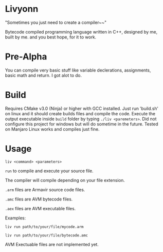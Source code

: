 # Livyonn
"Sometimes you just need to create a compiler~~"

Bytecode compiled programming language written in C++, designed by me, built by me. and you best hope, for it to work.

# Pre-Alpha
You can compile very basic stuff like variable declerations, assignments, basic math and return.
I got alot to do.

# Build
Requires CMake v3.0 (Ninja) or higher with GCC installed. Just run 'build.sh' on linux and it should create builds files and compile the code. Execute the output executable inside ```build``` folder by typing ```./liv <paremeters>```.
Did not configure this project for windows but will do sometime in the future.
Tested on Manjaro Linux works and compiles just fine.

# Usage
```liv <command> <parameters>```
  
```run``` to compile and execute your source file.

The compiler will compile depending on your file extension.

```.arm``` files are Armavir source code files.

```.amc``` files are AVM bytecode files.

```.aex``` files are AVM executable files.

Examples:

```liv run path/to/your/file/mycode.arm```

```liv run path/to/your/file/bytecode.amc```

AVM Exectuable files are not implemented yet.

